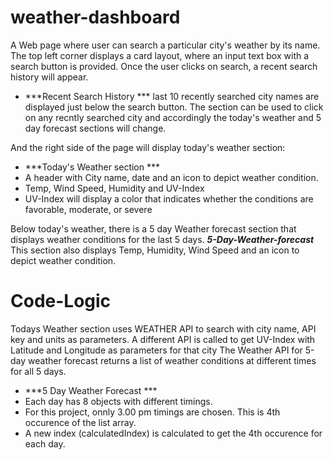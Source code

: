 # weather-dashboard
A Web page where user can search a particular city's weather by its name.
The top left corner displays a card layout, where an input text box with a search button is provided.
Once the user clicks on search, a recent search history will appear.

- ***Recent Search History ***
last 10 recently searched city names are displayed just below the search button.
The section can be used to click on any recntly searched city and accordingly the today's weather and 5 day forecast sections will change.

And the right side of the page will display today's weather section:
- ***Today's Weather section ***
- A header with City name, date and an icon to depict weather condition.
- Temp, Wind Speed, Humidity and UV-Index 
- UV-Index will display a color that indicates whether the conditions are favorable, moderate, or severe

Below today's weather, there is a 5 day Weather forecast section that displays weather conditions for the last 5  days.
***5-Day-Weather-forecast***
This section also displays Temp, Humidity, Wind Speed and an icon to depict weather condition.

# Code-Logic
Todays Weather section uses WEATHER API to search with city name, API key and units as parameters.
A different API is called to get UV-Index with Latitude and Longitude as parameters for that city
The Weather API for 5-day weather forecast returns a list of weather conditions at different times for all 5 days.
- ***5 Day Weather Forecast ***
 - Each day has 8 objects with different timings.
 - For this project, onnly 3.00 pm timings are chosen. This is 4th occurence of the list array.
 - A new index (calculatedIndex) is calculated to get the 4th occurence for each day.

